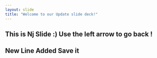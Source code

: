 ```yaml
---
layout: slide
title: "Welcome to our Update slide deck!"
---
```

This is Nj Slide :)
Use the left arrow to go back !
---
New Line Added
Save it 
---
